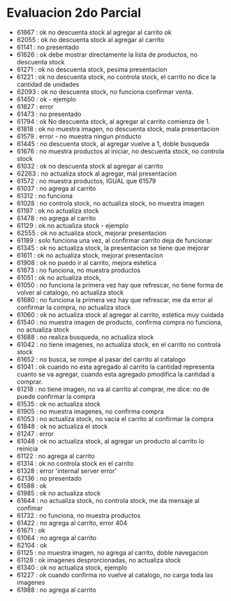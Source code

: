 # Evaluacion 2do Parcial
- 61667 : ok no descuenta stock al agregar al carrito
ok 
- 62055 : ok no descuenta stock al agregar al carrito
- 61141 : no presentado
- 61626 : ok debe mostrar directamente la lista de productos, no descuenta stock
- 61271 : ok no descuenta stock, pesima presentacion
- 61221 : ok no descuenta stock, no controla stock, el carrito no dice la cantidad de unidades
- 62093 : ok no descuenta stock, no funciona confirmar venta.
- 61450 : ok - ejemplo
- 61627 : error
- 61473 : no presentado
- 61794 : ok No descuenta stock, al agregar al carrito comienza de 1.
- 61818 : ok no muestra imagen, no descuenta stock, mala presentacion
- 61579 : error - no muestra ningun producto
- 61445 : no descuenta stock, al agregar vuelve a 1, doble busqueda
- 61676 : no muestra productos al iniciar, no descuenta stock, no controla stock
- 61032 : ok no descuenta stock al agregar al carrito
- 62263 : no actualiza stock al agregar, mal presentacion
- 61572 : no muestra productos, IGUAL que 61579
- 61037 : no agrega al carrito
- 61312 : no funciona
- 61028 : no controla stock, no actualiza stock, no muestra imagen
- 61197 : ok no actualiza stock
- 61478 : no agrega al carrito
- 61129 : ok no actualiza stock - ejemplo
- 62555 : ok no actualiza stock, mejorar presentacion
- 61189 : solo funciona una vez, al confirmar carrito deja de funcionar
- 61345 : ok no actualiza stock, la presentacion se tiene que mejorar
- 61611 : ok no actualiza stock, mejorar presentacion
- 61908 : ok no puedo ir al carrito, mejora estetica
- 61673 : no funciona, no muestra productos
- 61051 : ok no actualiza stock, 
- 61050 : no funciona la primera vez hay que refrescar, no tiene forma de volver al catalogo, no actualiza stock
- 61680 : no funciona la primera vez hay que refrescar, me da error al confirmar la compra, no actualiza stock
- 61060 : ok no actualiza stock al agregar al carrito, estetica muy cuidada
- 61540 : no muestra imagen de producto, confirma compra no funciona, no actualiza stock
- 61688 : no realiza busqueda, no actualiza stock
- 61042 : no tiene imagenes, no actualiza stock, en el carrito no controla stock
- 61652 : no busca, se rompe al pasar del carrito al catalogo
- 61041 : ok cuando no esta agregado al carrito la cantidad representa cuanto se va agregar, cuando esta agregado pmodifica la cantidad a comprar. 
- 61218 : no tiene imagen, no va al carrito al comprar, me dice: no de puede confirmar la compra
- 61535 : ok no actualiza stock
- 61905 : no muestra imagenes, no confirma compra
- 61053 :  no actualiza stock, no vacia el carrito al confirmar la compra
- 61848 : ok no actualiza el stock
- 61247 : error
- 61048 : ok no actualiza stock, al agregar un producto al carrito lo reinicia
- 61122 : no agrega al carrito
- 61314 : ok no controla stock en el carrito
- 61328 : error 'internal server error'
- 62136 : no presentado
- 61588 : ok
- 61985 : ok no actualiza stock
- 61644 : no actualiza stock, no controla stock, me da mensaje al confimar
- 61732 : no funciona, no muestra productos
- 61422 : no agrega al carrito, error 404
- 61671 : ok
- 61064 : no agrega al carrito
- 62104 : ok
- 61125 : no muestra imagen, no agrega al carrito, doble navegacion
- 61128 : ok imagenes desprorcionadas, no actualiza stock
- 61340 : ok no actualiza stock, ejemplo
- 61227 : ok cuando confirma no vuelve al catalogo, no carga toda las imagenes
- 61988 : no agrega al carrito
